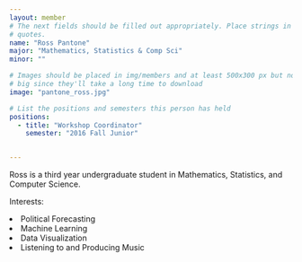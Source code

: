 ```yaml
---
layout: member
# The next fields should be filled out appropriately. Place strings in double 
# quotes.
name: "Ross Pantone"
major: "Mathematics, Statistics & Comp Sci"
minor: ""

# Images should be placed in img/members and at least 500x300 px but not too
# big since they'll take a long time to download
image: "pantone_ross.jpg"

# List the positions and semesters this person has held
positions:
  - title: "Workshop Coordinator"
    semester: "2016 Fall Junior"


---
```

Ross is a third year undergraduate student in Mathematics, Statistics, and Computer Science.

Interests: 
<li>Political Forecasting</li>
<li>Machine Learning</li>
<li>Data Visualization</li>
<li>Listening to and Producing Music</li>
